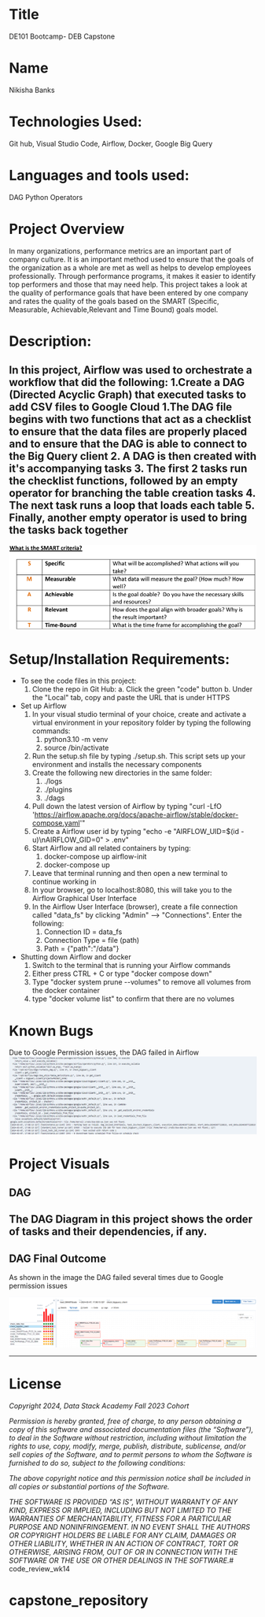 # Title
DE101 Bootcamp- DEB Capstone

# Name
Nikisha Banks

# Technologies Used: 
Git hub, Visual Studio Code, Airflow, Docker, Google Big Query

# Languages and tools used: 
DAG Python Operators

# Project Overview
In many organizations, performance metrics are an important part of company culture. It is an important method used to ensure that the goals of the organization as a whole are met as well as helps to develop employees professionally. Through performance programs, it makes it easier to identify top performers and those that may need help. This project takes a look at the quality of performance goals that have been entered by one company and rates the quality of the goals based on the SMART (Specific, Measurable, Achievable,Relevant and Time Bound) goals model.

# Description:
In this project, Airflow was used to orchestrate a workflow that did the following:
1.Create a DAG (Directed Acyclic Graph) that executed tasks to add CSV files to Google Cloud
    1.The DAG file begins with two functions that act as a checklist to ensure that the data files are properly placed and to ensure that the DAG is able to connect to the Big Query client
    2. A DAG is then created with it's accompanying tasks
    3. The first 2 tasks run the checklist functions, followed by an empty operator for branching the table creation tasks
    4. The next task runs a loop that loads each table
    5. Finally, another empty operator is used to bring the tasks back together 
---
![Image](https://github.com/nbanks062523/capstone_repository/blob/e401dec36dafcc1b7c6de130f8c26f37b6f6d7f7/dsa-airflow/data/SMARTCriteria.png)

# Setup/Installation Requirements:
- To see the code files in this project:
  1. Clone the repo in Git Hub: 
                a. Click the green "code" button
                b. Under the "Local" tab, copy and paste the URL that is under HTTPS
- Set up Airflow 
  1. In your visual studio terminal of your choice, create and activate a virtual environment in your repository folder by typing the following commands: 
     1. python3.10 -m venv <virtual environment name>
     2. source <virtual environment name>/bin/activate 
  2. Run the setup.sh file by typing ./setup.sh. This script sets up your environment and installs the necessary components
  3. Create the following new directories in the same folder:
     1. ./logs
     2. ./plugins
     3. ./dags
  4. Pull down the latest version of Airflow by typing 	"curl -LfO 'https://airflow.apache.org/docs/apache-airflow/stable/docker-compose.yaml'"
  5. Create a Airflow user id by typing "echo -e "AIRFLOW_UID=$(id -u)\nAIRFLOW_GID=0" > .env"
  6. Start Airflow and all related containers by typing:
     1. docker-compose up airflow-init
     2. docker-compose up
  7. Leave that terminal running and then open a new terminal to continue working in
  8. In your browser, go to localhost:8080, this will take you to the Airflow Graphical User Interface
  9. In the Airflow User Interface (browser), create a file connection called "data_fs" by clicking "Admin" --> "Connections". Enter the following:
     1.  Connection ID = data_fs
     2.  Connection Type = file (path)
     3.  Path = {"path":"/data"} 
- Shutting down Airflow and docker
  1. Switch to the terminal that is running your Airflow commands
  2. Either press CTRL + C or type "docker compose down"
  3. Type "docker system prune --volumes" to remove all volumes from the docker container
  4. type "docker volume list" to confirm that there are no volumes
   
# Known Bugs
Due to Google Permission issues, the DAG failed in Airflow
![Image](https://github.com/nbanks062523/capstone_repository/blob/e401dec36dafcc1b7c6de130f8c26f37b6f6d7f7/dsa-airflow/data/DockerError_030724.png)

# Project Visuals
## DAG 
The DAG Diagram in this project shows the order of tasks and their dependencies, if any.
---
## DAG Final Outcome
As shown in the image the DAG failed several times due to Google permission issues 

![Image](https://github.com/nbanks062523/capstone_repository/blob/e401dec36dafcc1b7c6de130f8c26f37b6f6d7f7/dsa-airflow/data/AirflowStatus_030724.png)

---
# License
*Copyright 2024, Data Stack Academy Fall 2023 Cohort*

*Permission is hereby granted, free of charge, to any person obtaining a copy of this software and associated documentation files (the “Software”), to deal in the Software without restriction, including without limitation the rights to use, copy, modify, merge, publish, distribute, sublicense, and/or sell copies of the Software, and to permit persons to whom the Software is furnished to do so, subject to the following conditions:*

*The above copyright notice and this permission notice shall be included in all copies or substantial portions of the Software.*

*THE SOFTWARE IS PROVIDED “AS IS”, WITHOUT WARRANTY OF ANY KIND, EXPRESS OR IMPLIED, INCLUDING BUT NOT LIMITED TO THE WARRANTIES OF MERCHANTABILITY, FITNESS FOR A PARTICULAR PURPOSE AND NONINFRINGEMENT. IN NO EVENT SHALL THE AUTHORS OR COPYRIGHT HOLDERS BE LIABLE FOR ANY CLAIM, DAMAGES OR OTHER LIABILITY, WHETHER IN AN ACTION OF CONTRACT, TORT OR OTHERWISE, ARISING FROM, OUT OF OR IN CONNECTION WITH THE SOFTWARE OR THE USE OR OTHER DEALINGS IN THE SOFTWARE.*# code_review_wk14

# capstone_repository
